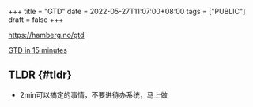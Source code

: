 +++
title = "GTD"
date = 2022-05-27T11:07:00+08:00
tags = ["PUBLIC"]
draft = false
+++

<https://hamberg.no/gtd>

[GTD in 15 minutes](</ox-hugo/hamberg.no-GTD in 15 minutes  A Pragmatic Guide to Getting Things Done.pdf>)


## TLDR {#tldr}

-   2min可以搞定的事情，不要进待办系统，马上做